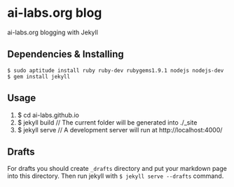 ai-labs.org blog
================

ai-labs.org blogging with Jekyll

Dependencies & Installing
-------------------------

    $ sudo aptitude install ruby ruby-dev rubygems1.9.1 nodejs nodejs-dev
    $ gem install jekyll

Usage
-----

1. $ cd ai-labs.github.io
2. $ jekyll build // The current folder will be generated into ./_site
3. $ jekyll serve // A development server will run at http://localhost:4000/

Drafts
------

For drafts you should create `_drafts` directory and put your markdown page
into this directory. Then run jekyll with `$ jekyll serve --drafts` command.
